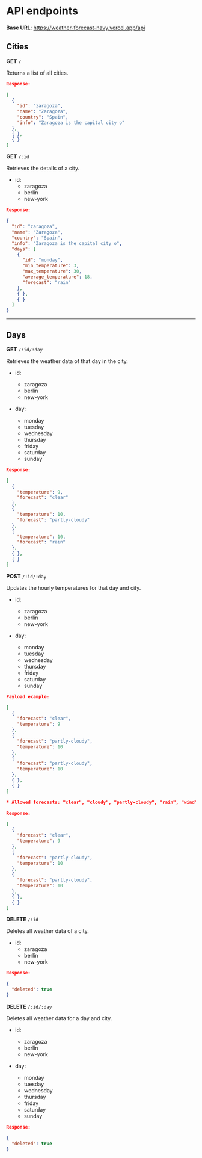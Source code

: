 # API endpoints

**Base URL**: https://weather-forecast-navy.vercel.app/api

## Cities

**GET** `/`

Returns a list of all cities.

```json
Response:

[
  {
    "id": "zaragoza",
    "name": "Zaragoza",
    "country": "Spain",
    "info": "Zaragoza is the capital city o"
  },
  { },
  { }
]
```

**GET** `/:id`

Retrieves the details of a city.

- id:
  - zaragoza
  - berlin
  - new-york

```json
Response:

{
  "id": "zaragoza",
  "name": "Zaragoza",
  "country": "Spain",
  "info": "Zaragoza is the capital city o",
  "days": [
    {
      "id": "monday",
      "min_temperature": 3,
      "max_temperature": 30,
      "average_temperature": 18,
      "forecast": "rain"
    },
    { },
    { }
  ]
}
```

---

## Days

**GET** `/:id/:day`

Retrieves the weather data of that day in the city.

- id:

  - zaragoza
  - berlin
  - new-york

- day:
  - monday
  - tuesday
  - wednesday
  - thursday
  - friday
  - saturday
  - sunday

```json
Response:

[
  {
    "temperature": 9,
    "forecast": "clear"
  },
  {
    "temperature": 10,
    "forecast": "partly-cloudy"
  },
  {
    "temperature": 10,
    "forecast": "rain"
  },
  { },
  { }
]
```

**POST** `/:id/:day`

Updates the hourly temperatures for that day and city.

- id:

  - zaragoza
  - berlin
  - new-york

- day:
  - monday
  - tuesday
  - wednesday
  - thursday
  - friday
  - saturday
  - sunday

```json
Payload example:

[
  {
    "forecast": "clear",
    "temperature": 9
  },
  {
    "forecast": "partly-cloudy",
    "temperature": 10
  },
  {
    "forecast": "partly-cloudy",
    "temperature": 10
  },
  { },
  { }
]

* Allowed forecasts: "clear", "cloudy", "partly-cloudy", "rain", "wind".
```

```json
Response:

[
  {
    "forecast": "clear",
    "temperature": 9
  },
  {
    "forecast": "partly-cloudy",
    "temperature": 10
  },
  {
    "forecast": "partly-cloudy",
    "temperature": 10
  },
  { },
  { }
]
```

**DELETE** `/:id`

Deletes all weather data of a city.

- id:
  - zaragoza
  - berlin
  - new-york

```json
Response:

{
  "deleted": true
}
```

**DELETE** `/:id/:day`

Deletes all weather data for a day and city.

- id:

  - zaragoza
  - berlin
  - new-york

- day:

  - monday
  - tuesday
  - wednesday
  - thursday
  - friday
  - saturday
  - sunday

```json
Response:

{
  "deleted": true
}
```
